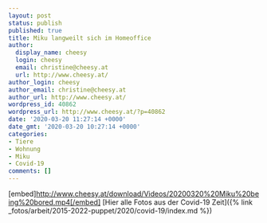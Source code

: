 ```yaml
---
layout: post
status: publish
published: true
title: Miku langweilt sich im Homeoffice
author:
  display_name: cheesy
  login: cheesy
  email: christine@cheesy.at
  url: http://www.cheesy.at/
author_login: cheesy
author_email: christine@cheesy.at
author_url: http://www.cheesy.at/
wordpress_id: 40862
wordpress_url: http://www.cheesy.at/?p=40862
date: '2020-03-20 11:27:14 +0000'
date_gmt: '2020-03-20 10:27:14 +0000'
categories:
- Tiere
- Wohnung
- Miku
- Covid-19
comments: []
---
```

[embed]http://www.cheesy.at/download/Videos/20200320%20Miku%20being%20bored.mp4[/embed]
[Hier alle Fotos aus der Covid-19 Zeit]({% link _fotos/arbeit/2015-2022-puppet/2020/covid-19/index.md %})
